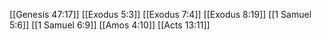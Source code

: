 [[Genesis 47:17]]
[[Exodus 5:3]]
[[Exodus 7:4]]
[[Exodus 8:19]]
[[1 Samuel 5:6]]
[[1 Samuel 6:9]]
[[Amos 4:10]]
[[Acts 13:11]]
